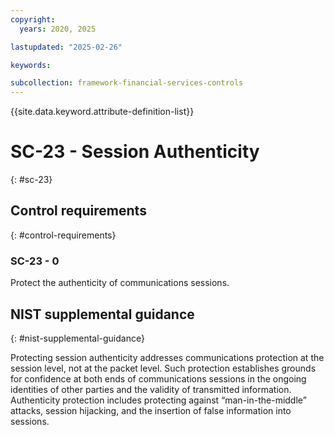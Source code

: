 ```yaml
---
copyright:
  years: 2020, 2025

lastupdated: "2025-02-26"

keywords:

subcollection: framework-financial-services-controls
---
```


{{site.data.keyword.attribute-definition-list}}

# SC-23 - Session Authenticity
{: #sc-23}

## Control requirements
{: #control-requirements}



### SC-23 - 0


Protect the authenticity of communications sessions.












## NIST supplemental guidance
{: #nist-supplemental-guidance}

Protecting session authenticity addresses communications protection at the session level, not at the packet level. Such protection establishes grounds for confidence at both ends of communications sessions in the ongoing identities of other parties and the validity of transmitted information. Authenticity protection includes protecting against “man-in-the-middle” attacks, session hijacking, and the insertion of false information into sessions.
